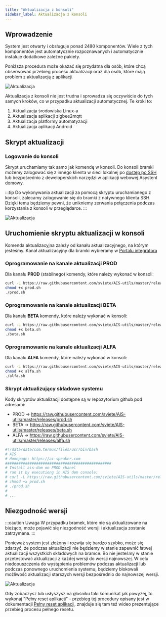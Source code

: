 ```yaml
---
title: "Aktualizacja z konsoli"
sidebar_label: Aktualizacja z konsoli
---
```


## Wprowadzenie

System jest otwarty i obsługuje ponad 2480 komponentów. Wiele z tych komponentów jest automatycznie rozpoznawanych i automatycznie instaluje dodatkowe zależne pakiety.

Poniższa procedura może okazać się przydatna dla osób, które chcą obserwować przebieg procesu aktualizacji oraz dla osób, które mają problem z aktualizacją z aplikacji.

![Aktualizacja](/img/en/bramka/update_from_console.png)

Aktualizacja z konsoli nie jest trudna i sprowadza się oczywiście do tych samych kroków, co w przypadku aktualizacji automatycznej. Te kroki to:

1. Aktualizacja środowiska Linux-a
2. Aktualizacja aplikacji zigbee2mqtt
3. Aktualizacja platformy automatyzacji
4. Aktualizacja aplikacji Android


## Skrypt aktualizacji

### Logowanie do konsoli
Skrypt uruchamiamy tak samo jak komendę w konsoli. Do konsoli bramki możemy zalogować się z innego klienta w sieci lokalnej po [dostęp po SSH](/docs/ais_bramka_remote_ssh) lub bezpośrednio z deweloperskich narzędzi w aplikacji webowej Asystent domowy.

:::tip
Do wykonywania aktualizacji za pomocą skryptu uruchamianego z konsoli, zalecamy zalogowanie się do bramki z natywnego klienta SSH. Dzięki temu będziemy pewni, że unikniemy zerwania połączenia podczas korzystania z konsoli w przeglądarce.
:::

![Aktualizacja](/img/en/bramka/ais_console.png)


## Uruchomienie skryptu aktualizacji w konsoli

Komenda aktualizacyjna zależy od kanału aktualizacyjnego, na którym jesteśmy. Kanał aktualizacyjny dla bramki wybieramy w [Portalu integratora](/docs/ais_dom_cloud_login)

### Oprogramowanie na kanale aktualizacji PROD

Dla kanału **PROD** (stabilnego) komendy, które należy wykonać w konsoli:

```bash
curl -L https://raw.githubusercontent.com/sviete/AIS-utils/master/releases/prod.sh -o prod.sh
chmod +x prod.sh
./prod.sh
```

### Oprogramowanie na kanale aktualizacji BETA

Dla kanału **BETA** komendy, które należy wykonać w konsoli:

```bash
curl -L https://raw.githubusercontent.com/sviete/AIS-utils/master/releases/beta.sh -o beta.sh
chmod +x beta.sh
./beta.sh
```

### Oprogramowanie na kanale aktualizacji ALFA

Dla kanału **ALFA** komendy, które należy wykonać w konsoli:

```bash
curl -L https://raw.githubusercontent.com/sviete/AIS-utils/master/releases/alfa.sh -o alfa.sh
chmod +x alfa.sh
./alfa.sh
```



### Skrypt aktualizujący składowe systemu

Kody skryptów aktualizacji dostępne są w repozytorium github pod adresami:

- PROD -> https://raw.githubusercontent.com/sviete/AIS-utils/master/releases/prod.sh
- BETA -> https://raw.githubusercontent.com/sviete/AIS-utils/master/releases/beta.sh
- ALFA -> https://raw.githubusercontent.com/sviete/AIS-utils/master/releases/alfa.sh

```bash
#!/data/data/com.termux/files/usr/bin/bash
# AIS
# Homepage: https://ai-speaker.com
################################################
# Install ais-dom on PROD chanel
# run it by executiong in AIS dom console:
# curl -L https://raw.githubusercontent.com/sviete/AIS-utils/master/releases/prod.sh -o prod.sh
# chmod +x prod.sh
# ./prod.sh
#
# ...

```

## Niezgodność wersji

:::caution Uwaga
W przypadku bramek, które nie są aktualizowane na bieżąco, może pojawić się niezgodność wersji i aktualizacja zostanie zatrzymana.
:::


Ponieważ system jest złożony i rozwija się bardzo szybko, może się zdarzyć, że podczas aktualizacji nie będziemy w stanie zapewnić łatwej aktualizacji wszystkich składowych na bramce. Bo nie jesteśmy w stanie przetestować aktualizacji z każdej wersji do wersji najnowszej. W celu niedopuszczenia do wystąpienia problemów podczas aktualizacji lub podczas ponownego uruchomienia systemu, będziemy blokowali możliwość aktualizacji starszych wersji bezpośrednio do najnowszej wersji.


![Aktualizacja](/img/en/bramka/update_from_console_to_old.png)

Gdy zobaczysz lub usłyszysz na głośniku taki komunikat jak powyżej, to wykonaj "Pełny reset aplikacji" - przebieg tej procedury opisany jest w dokumentacji [Pełny reset aplikacji](/docs/ais_bramka_reset_ais_step_by_step), znajduje się tam też wideo prezentujące przebieg procesu pełnego resetu.
